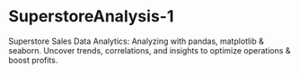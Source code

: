 # SuperstoreAnalysis-1
Superstore Sales Data Analytics: Analyzing with pandas, matplotlib &amp; seaborn. Uncover trends, correlations, and insights to optimize operations &amp; boost profits.
